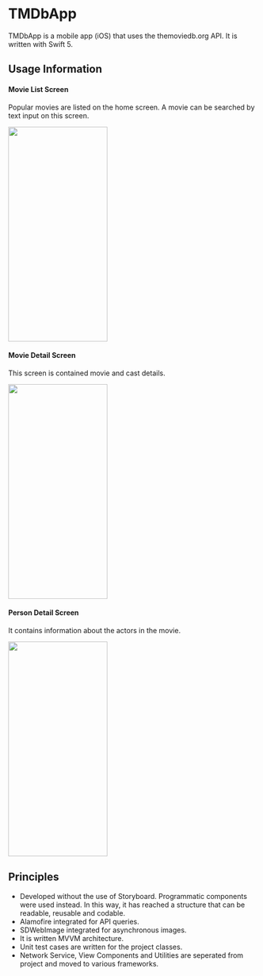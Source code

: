 # TMDbApp

TMDbApp is a mobile app (iOS) that uses the themoviedb.org API. It is written with Swift 5.

## Usage Information

#### Movie List Screen
Popular movies are listed on the home screen. A movie can be searched by text input on this screen.

<img src="https://i.ibb.co/7KgYb1q/first.jpg" width="200" height="433">

#### Movie Detail Screen
This screen is contained movie and cast details.

<img src="https://i.ibb.co/fqczFJn/second.jpg" width="200" height="433">

#### Person Detail Screen
It contains information about the actors in the movie.

<img src="https://i.ibb.co/MCcg0Qr/third.jpg" width="200" height="433">

## Principles

- Developed without the use of Storyboard. Programmatic components were used instead. In this way, it has reached a structure that can be readable, reusable and codable.
- Alamofire integrated for API queries.
- SDWebImage integrated for asynchronous images.
- It is written MVVM architecture.
- Unit test cases are written for the project classes.
- Network Service, View Components and Utilities are seperated from project and moved to various frameworks.
